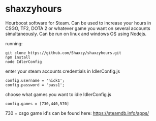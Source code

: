 # shaxzyhours
Hourboost software for Steam. Can be used to increase your hours in CSGO, TF2, DOTA 2 or whatever game you want on several accounts simultaneously. Can be run on linux and windows OS using Nodejs.

running:
```
git clone https://github.com/Shaxzy/shaxzyhours.git
npm install
node IdlerConfig
```
enter your steam accounts credentials in IdlerConfig.js
```
config.username = 'nick1';
config.password = 'pass1';
```
choose what games you want to idle IdlerConfig.js
```
config.games = [730,440,570]
```
730 = csgo
game id's can be found here: https://steamdb.info/apps/
